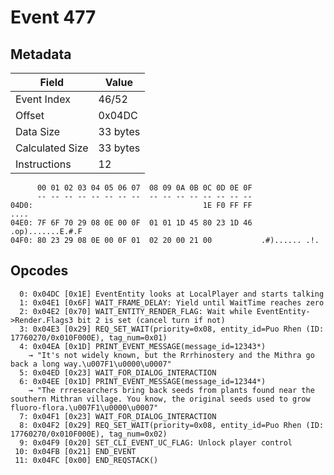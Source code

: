 # Event 477

## Metadata

| Field           | Value    |
|-----------------|----------|
| Event Index     | 46/52    |
| Offset          | 0x04DC   |
| Data Size       | 33 bytes |
| Calculated Size | 33 bytes |
| Instructions    | 12       |

```
      00 01 02 03 04 05 06 07  08 09 0A 0B 0C 0D 0E 0F
      -- -- -- -- -- -- -- --  -- -- -- -- -- -- -- --
04D0:                                      1E F0 FF FF              ....
04E0: 7F 6F 70 29 08 0E 00 0F  01 01 1D 45 80 23 1D 46  .op).......E.#.F
04F0: 80 23 29 08 0E 00 0F 01  02 20 00 21 00           .#)...... .!.   
```

## Opcodes

```
  0: 0x04DC [0x1E] EventEntity looks at LocalPlayer and starts talking
  1: 0x04E1 [0x6F] WAIT_FRAME_DELAY: Yield until WaitTime reaches zero
  2: 0x04E2 [0x70] WAIT_ENTITY_RENDER_FLAG: Wait while EventEntity->Render.Flags3 bit 2 is set (cancel turn if not)
  3: 0x04E3 [0x29] REQ_SET_WAIT(priority=0x08, entity_id=Puo Rhen (ID: 17760270/0x010F000E), tag_num=0x01)
  4: 0x04EA [0x1D] PRINT_EVENT_MESSAGE(message_id=12343*)
    → "It's not widely known, but the Rrrhinostery and the Mithra go back a long way.\u007F1\u0000\u0007"
  5: 0x04ED [0x23] WAIT_FOR_DIALOG_INTERACTION
  6: 0x04EE [0x1D] PRINT_EVENT_MESSAGE(message_id=12344*)
    → "The rrresearchers bring back seeds from plants found near the southern Mithran village. You know, the original seeds used to grow fluoro-flora.\u007F1\u0000\u0007"
  7: 0x04F1 [0x23] WAIT_FOR_DIALOG_INTERACTION
  8: 0x04F2 [0x29] REQ_SET_WAIT(priority=0x08, entity_id=Puo Rhen (ID: 17760270/0x010F000E), tag_num=0x02)
  9: 0x04F9 [0x20] SET_CLI_EVENT_UC_FLAG: Unlock player control
 10: 0x04FB [0x21] END_EVENT
 11: 0x04FC [0x00] END_REQSTACK()
```
